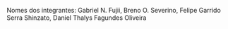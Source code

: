 Nomes dos integrantes:
Gabriel N. Fujii, Breno O. Severino, Felipe Garrido Serra Shinzato, Daniel Thalys Fagundes Oliveira
